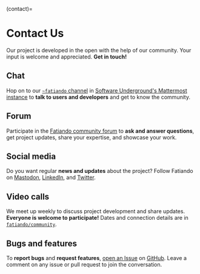 (contact)=
# Contact Us

<p class="lead">
Our project is developed in the open with the help of our community.
Your input is welcome and appreciated.
<strong>Get in touch!</strong>
</p>

<div class="row text-center gy-5  justify-content-md-center">
<div class="col-sm-6">

<i class="fas fa-comments fa-4x"></i>
<h2 class="no-top-margin">Chat</h2>

Hop on to our [`~fatiando` channel][fatiando-channel] in [Software
Underground's Mattermost instance][swung-mattermost] to **talk to users and
developers** and get to know the community.

</div>
<div class="col-sm-6">

<i class="fas fa-question-circle fa-4x"></i>
<h2 class="no-top-margin">Forum</h2>

Participate in the [Fatiando community forum][forum] to **ask and answer
questions**, get project updates, share your expertise, and showcase your work.

</div>
<div class="col-sm-6">

<i class="fas fa-share-alt fa-4x"></i>
<h2 class="no-top-margin">Social media</h2>

Do you want regular **news and updates** about the project?
Follow Fatiando on
<i class="fab fa-mastodon" aria-hidden="true"></i> [Mastodon][mastodon],
<i class="fab fa-linkedin" aria-hidden="true"></i> [LinkedIn][linkedin],
and <i class="fab fa-twitter" aria-hidden="true"></i> [Twitter][twitter].

</div>
<div class="col-sm-6">

<i class="fas fa-microphone-alt fa-4x"></i>
<h2 class="no-top-margin">Video calls</h2>

We meet up weekly to discuss project development and share updates.
**Everyone is welcome to participate!**
Dates and connection details are in <i class="fab fa-github"></i>
[`fatiando/community`][notes].

</div>
<div class="col-sm-6">

<i class="fab fa-github fa-4x"></i>
<h2 class="no-top-margin">Bugs and features</h2>

To **report bugs** and **request features**, [open an Issue][bug-report] on
[GitHub][gh].
Leave a comment on any issue or pull request to join the conversation.

</div>
</div>

[mastodon]: https://fosstodon.org/@fatiando
[linkedin]: https://www.linkedin.com/company/fatiando
[twitter]: https://twitter.com/fatiandoaterra
[fatiando-channel]: https://mattermost.softwareunderground.org/software-underground/channels/fatiando
[swung-mattermost]: https://mattermost.softwareunderground.org
[forum]: https://github.com/orgs/fatiando/discussions
[gh]: https://github.com/fatiando
[bug-report]: https://github.com/fatiando/community/blob/main/CONTRIBUTING.md
[notes]: https://github.com/fatiando/community
